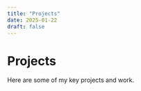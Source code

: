 ```yaml
---
title: "Projects"
date: 2025-01-22
draft: false
---
```


# Projects

Here are some of my key projects and work. 